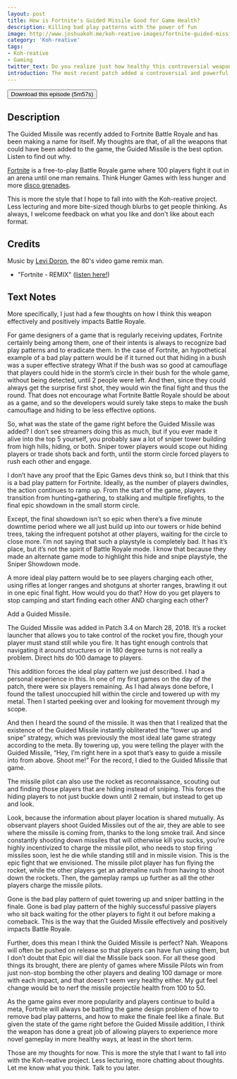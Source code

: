 ```yaml
---
layout: post
title: How is Fortnite's Guided Missile Good for Game Health?
description: Killing bad play patterns with the power of fun
image: http://www.joshuakoh.me/koh-reative-images/fortnite-guided-missile.jpg
category: 'Koh-reative'
tags:
- Koh-reative
- Gaming
twitter_text: Do you realize just how healthy this controversial weapon is for the game?
introduction: The most recent patch added a controversial and powerful weapon to the game. But do you realize how good and healthy for the game it actually is?
---
```


<a href="http://www.joshuakoh.me/koh-reative-audio/Fortnite%20Guided%20Missile.mp3"><button type="button">Download this episode (5m57s)</button></a>

## Description

The Guided Missile was recently added to Fortnite Battle Royale and has been making a name for itself. My thoughts are that, of all the weapons that could have been added to the game, the Guided Missile is the best option. Listen to find out why.

<a href="https://www.epicgames.com/fortnite/en-US/buy-now/battle-royale">Fortnite</a> is a free-to-play Battle Royale game where 100 players fight it out in an arena until one man remains. Think Hunger Games with less hunger and more <a href="https://www.youtube.com/watch?v=ACorWTwTxN4">disco grenades</a>.

This is more the style that I hope to fall into with the Koh-reative project. Less lecturing and more bite-sized though blurbs to get people thinking. As always, I welcome feedback on what you like and don't like about each format.

## Credits

Music by <a href="https://www.youtube.com/channel/UCdsd8BN9d-xgbOh7Wc3HCwQ">Levi Doron</a>, the 80's video game remix man.

- "Fortnite - REMIX" (<a href="https://www.youtube.com/watch?v=aCx21zcbfq0">listen here!</a>)

## Text Notes

More specifically, I just had a few thoughts on how I think this weapon effectively and positively impacts Battle Royale.

For game designers of a game that is regularly receiving updates, Fortnite certainly being among them, one of their intents is always to recognize bad play patterns and to eradicate them. In the case of Fortnite, an hypothetical example of a bad play pattern would be if it turned out that hiding in a bush was a super effective strategy What if the bush was so good at camouflage that players could hide in the storm’s circle in their bush for the whole game, without being detected, until 2 people were left. And then, since they could always get the surprise first shot, they would win the final fight and thus the round. That does not encourage what Fortnite Battle Royale should be about as a game, and so the developers would surely take steps to make the bush camouflage and hiding to be less effective options.

So, what was the state of the game right before the Guided Missile was added? I don’t see streamers doing this as much, but if you ever made it alive into the top 5 yourself, you probably saw a lot of sniper tower building from high hills, hiding, or both. Sniper tower players would scope out hiding players or trade shots back and forth, until the storm circle forced players to rush each other and engage. 

I don’t have any proof that the Epic Games devs think so, but I think that this is a bad play pattern for Fortnite. Ideally, as the number of players dwindles, the action continues to ramp up. From the start of the game, players transition from hunting+gathering, to stalking and multiple firefights, to the final epic showdown in the small storm circle.

Except, the final showdown isn’t so epic when there’s a five minute downtime period where we all just build up into our towers or hide behind trees, taking the infrequent potshot at other players, waiting for the circle to close more. I’m not saying that such a playstyle is completely bad. It has it’s place, but it’s not the spirit of Battle Royale mode. I know that because they made an alternate game mode to highlight this hide and snipe playstyle, the Sniper Showdown mode.

A more ideal play pattern would be to see players charging each other, using rifles at longer ranges and shotguns at shorter ranges, brawling it out in one epic final fight. How would you do that? How do you get players to stop camping and start finding each other AND charging each other?

Add a Guided Missile.

The Guided Missile was added in Patch 3.4 on March 28, 2018. It’s a rocket launcher that allows you to take control of the rocket you fire, though your player must stand still while you fire. It has tight enough controls that navigating it around structures or in 180 degree turns is not really a problem. Direct hits do 100 damage to players.

This addition forces the ideal play pattern we just described. I had a personal experience in this. In one of my first games on the day of the patch, there were six players remaining. As I had always done before, I found the tallest unoccupied hill within the circle and towered up with my metal. Then I started peeking over and looking for movement through my scope. 

And then I heard the sound of the missile. It was then that I realized that the existence of the Guided Missile instantly obliterated the “tower up and snipe” strategy, which was previously the most ideal late game strategy according to the meta. By towering up, you were telling the player with the Guided Missile, “Hey, I’m right here in a spot that’s easy to guide a missile into from above. Shoot me!” For the record, I died to the Guided Missile that game.

The missile pilot can also use the rocket as reconnaissance, scouting out and finding those players that are hiding instead of sniping. This forces the hiding players to not just buckle down until 2 remain, but instead to get up and look.

Look, because the information about player location is shared mutually. As observant players shoot Guided Missiles out of the air, they are able to see where the missile is coming from, thanks to the long smoke trail. And since constantly shooting down missiles that will otherwise kill you sucks, you’re highly incentivized to charge the missile pilot, who needs to stop firing missiles soon, lest he die while standing still and in missile vision. This is the epic fight that we envisioned. The missile pilot player has fun flying the rocket, while the other players get an adrenaline rush from having to shoot down the rockets. Then, the gameplay ramps up further as all the other players charge the missile pilots. 

Gone is the bad play pattern of quiet towering up and sniper battling in the finale. Gone is bad play pattern of the highly successful passive players who sit back waiting for the other players to fight it out before making a comeback. This is the way that the Guided Missile effectively and positively impacts Battle Royale.

Further, does this mean I think the Guided Missile is perfect? Nah. Weapons will often be pushed on release so that players can have fun using them, but I don’t doubt that Epic will dial the Missile back soon. For all these good things its brought, there are plenty of games where Missile Pilots win from just non-stop bombing the other players and dealing 100 damage or more with each impact, and that doesn’t seem very healthy either. My gut feel change would be to nerf the missile projectile health from 100 to 50. 

As the game gains ever more popularity and players continue to build a meta, Fortnite will always be battling the game design problem of how to remove bad play patterns, and how to make the finale feel like a finale. But given the state of the game right before the Guided Missile addition, I think the weapon has done a great job of allowing players to experience more novel gameplay in more healthy ways, at least in the short term. 

Those are my thoughts for now. This is more the style that I want to fall into with the Koh-reative project. Less lecturing, more chatting about thoughts. Let me know what you think. Talk to you later. 